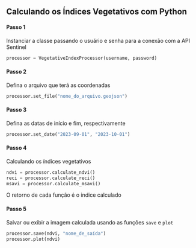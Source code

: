 ## Calculando os Índices Vegetativos com Python

#### Passo 1
Instanciar a classe passando o usuário e senha para a conexão com a API Sentinel
```python
processor = VegetativeIndexProcessor(username, password)
```
#### Passo 2
Defina o arquivo que terá as coordenadas
```python
processor.set_file("nome_do_arquivo.geojson")
```
#### Passo 3
Defina as datas de início e fim, respectivamente
```python
processor.set_date("2023-09-01", "2023-10-01")
```
#### Passo 4
Calculando os índices vegetativos
```python
ndvi = processor.calculate_ndvi()
reci = processor.calculate_reci()
msavi = processor.calculate_msavi()
```
O retorno de cada função é o indice calculado

#### Passo 5
Salvar ou exibir a imagem calculada usando as funções `save` e `plot`
```python
processor.save(ndvi, "nome_de_saída")
processor.plot(ndvi)
```